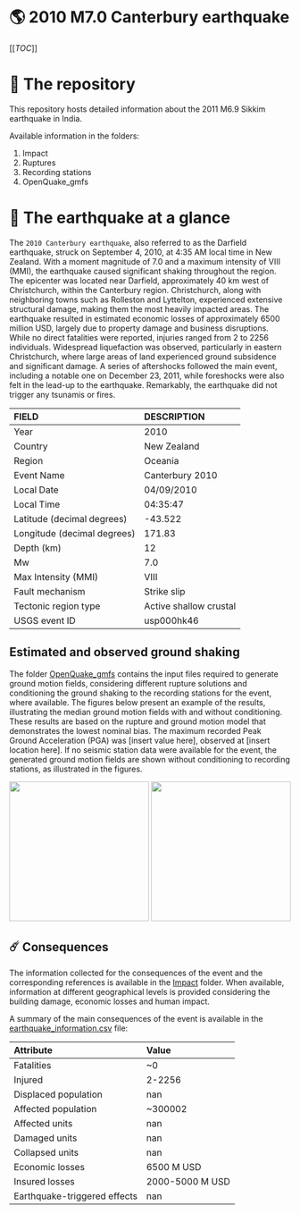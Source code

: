 # 🌎 2010 M7.0 Canterbury earthquake
[[_TOC_]]

# 📂 The repository

This repository hosts detailed information about the 2011 M6.9 Sikkim earthquake in India.

Available information in the folders:

1. Impact
2. Ruptures
3. Recording stations
4. OpenQuake_gmfs


# 🚀 The earthquake at a glance 

The `2010 Canterbury earthquake`, also referred to as the Darfield earthquake, struck on September 4, 2010, at 4:35 AM local time in New Zealand. With a moment magnitude of 7.0 and a maximum intensity of VIII (MMI), the earthquake caused significant shaking throughout the region. The epicenter was located near Darfield, approximately 40 km west of Christchurch, within the Canterbury region. Christchurch, along with neighboring towns such as Rolleston and Lyttelton, experienced extensive structural damage, making them the most heavily impacted areas. The earthquake resulted in estimated economic losses of approximately 6500 million USD, largely due to property damage and business disruptions. While no direct fatalities were reported, injuries ranged from 2 to 2256 individuals. Widespread liquefaction was observed, particularly in eastern Christchurch, where large areas of land experienced ground subsidence and significant damage. A series of aftershocks followed the main event, including a notable one on December 23, 2011, while foreshocks were also felt in the lead-up to the earthquake. Remarkably, the earthquake did not trigger any tsunamis or fires.

| FIELD | DESCRIPTION |
|:-------|:-------------|
| Year | 2010 |
| Country | New Zealand |
| Region | Oceania |
| Event Name | Canterbury 2010 |
| Local Date | 04/09/2010 |
| Local Time | 04:35:47 |
| Latitude (decimal degrees) | -43.522 |
| Longitude (decimal degrees) | 171.83 |
| Depth (km) | 12 |
| Mw | 7.0 |
| Max Intensity (MMI) | VIII |
| Fault mechanism | Strike slip |
| Tectonic region type | Active shallow crustal |
| USGS event ID | usp000hk46 |

## Estimated and observed ground shaking

The folder [OpenQuake_gmfs](./OpenQuake_gmfs/) contains the input files required to generate ground motion fields, considering different rupture solutions and conditioning the ground shaking to the recording stations for the event, where available. The figures below present an example of the results, illustrating the median ground motion fields with and without conditioning. These results are based on the rupture and ground motion model that demonstrates the lowest nominal bias. The maximum recorded Peak Ground Acceleration (PGA) was [insert value here], observed at [insert location here]. If no seismic station data were available for the event, the generated ground motion fields are shown without conditioning to recording stations, as illustrated in the figures.

<img src="./4.OpenQuake_gmfs/median_gmf_stations_none.png" height="250">
<img src="./4.OpenQuake_gmfs/median_gmf_stations_seismic.png" height="250">

## ☄️ Consequences

The information collected for the consequences of the event and the corresponding references is available in the [Impact](./Impact) folder. When available, information at different geographical levels is provided considering the building damage, economic losses and human impact.

A summary of the main consequences of the event is available in the [earthquake_information.csv](./earthquake_information.csv) file:

| Attribute | Value |
|:-------|:-------------|
| Fatalities | ~0 |
| Injured | 2-2256 |
| Displaced population | nan |
| Affected population | ~300002 |
| Affected units | nan |
| Damaged units | nan |
| Collapsed units | nan |
| Economic losses | 6500 M USD |
| Insured losses | 2000-5000 M USD |
| Earthquake-triggered effects | nan |